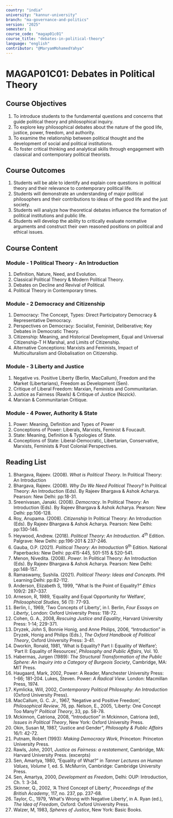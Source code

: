 ```yaml
---
country: "india"
university: "kannur-university"
branch: "ma-governance-and-politics"
version: "2025"
semester: 1
course_code: "magap01c01"
course_title: "debates-in-political-theory"
language: "english"
contributor: "@MaryamMohamedYahya"
---
```


# MAGAP01C01: Debates in Political Theory

## Course Objectives
1. To introduce students to the fundamental questions and concerns that guide political theory and philosophical inquiry.
2. To explore key philosophical debates about the nature of the good life, justice, power, freedom, and authority.
3. To examine the relationship between political thought and the development of social and political institutions.
4. To foster critical thinking and analytical skills through engagement with classical and contemporary political theorists.

## Course Outcomes
1. Students will be able to identify and explain core questions in political theory and their relevance to contemporary political life.
2. Students will demonstrate an understanding of major political philosophers and their contributions to ideas of the good life and the just society.
3. Students will analyze how theoretical debates influence the formation of political institutions and public life.
4. Students will develop the ability to critically evaluate normative arguments and construct their own reasoned positions on political and ethical issues.

## Course Content

### Module - 1 Political Theory - An Introduction
1. Definition, Nature, Need, and Evolution.
2. Classical Political Theory & Modern Political Theory.
3. Debates on Decline and Revival of Political.
4. Political Theory in Contemporary times.

### Module - 2 Democracy and Citizenship
1. Democracy: The Concept, Types: Direct Participatory Democracy & Representative Democracy.
2. Perspectives on Democracy: Socialist, Feminist, Deliberative; Key Debates in Democratic Theory.
3. Citizenship: Meaning, and Historical Development, Equal and Universal Citizenship-T H Marshal, and Limits of Citizenship.
4. Alternative Conceptions: Marxists and Feminists, Impact of Multiculturalism and Globalisation on Citizenship.

### Module - 3 Liberty and Justice
1. Negative vs. Positive Liberty (Berlin, MacCallum), Freedom and the Market (Libertarians), Freedom as Development (Sen).
2. Critique of Liberal Freedom: Marxian, Feminists and Communitarian.
3. Justice as Fairness (Rawls) & Critique of Justice (Nozick).
4. Marxian & Communitarian Critique.

### Module - 4 Power, Authority & State
1. Power: Meaning, Definition and Types of Power
2. Conceptions of Power: Liberals, Marxists, Feminist & Foucault.
3. State: Meaning, Definition & Typologies of State.
4. Conceptions of State: Liberal-Democratic, Libertarian, Conservative, Marxists, Feminists & Post Colonial Perspectives.

## Reading List
1. Bhargava, Rajeev. (2008). *What is Political Theory*. In Political Theory: An Introduction
2. Bhargava, Rajeev. (2008). *Why Do We Need Political Theory?* In Political Theory: An Introduction (Eds). By Rajeev Bhargava & Ashok Acharya. Pearson: New Delhi: pp:18-31.
3. Sreenivasan, Janaki. (2008). *Democracy*. In Political Theory: An Introduction (Eds). By Rajeev Bhargava & Ashok Acharya. Pearson: New Delhi: pp:106-128.
4. Roy, Anupama. (2008). *Citizenship* In Political Theory: An Introduction (Eds). By Rajeev Bhargava & Ashok Acharya. Pearson: New Delhi: pp:130-146.
5. Heywood, Andrew. (2018). *Political Theory: An Introduction*. 4<sup>th</sup> Edition. Palgrave: New Delhi: pp:196-201 & 237-246.
6. Gauba, O.P. (2021). *Political Theory: An Introduction* 9<sup>th</sup> Edition. National Paperbacks: New Delhi: pp:415-445, 501-515 & 520-541.
7. Menon, Nivedita. (2008). *Power*. In Political Theory: An Introduction (Eds). By Rajeev Bhargava & Ashok Acharya. Pearson: New Delhi: pp:148-157.
8. Ramaswamy, Sushila. (2021). *Political Theory: Ideas and Concepts*. PHI Learning:Delhi: pp:82-112.
9. Anderson, Elizabeth S, 1999, "What Is the Point of Equality?" *Ethics* 109/2: 287–337.
10. Arneson, R, 1989, ‘Equality and Equal Opportunity for Welfare’, *Philosophical Studies*, 56 (1): 77-93.
11. Berlin, I., 1969, ‘Two Concepts of Liberty’, in I. Berlin, *Four Essays on Liberty*, London: Oxford University Press: 118-72.
12. Cohen, G. A., 2008, *Rescuing Justice and Equality*, Harvard University Press: 1-14;
229-371.
13. Dryzek, John S, Bonnie Honig, and Anne Philips, 2006, “Introduction” in Dryzek, Honig and Philips (Eds.), *The Oxford Handbook of Political Theory*, Oxford University Press: 3-41.
14. Dworkin, Ronald, 1981, ‘What is Equality? Part I: Equality of Welfare’; ‘Part II: Equality of Resources’, *Philosophy and Public Affairs*, Vol. 10.
15. Habermas, Jurgen (1989): *The Structural Transformation of the Public Sphere: An Inquiry into a Category of Burgeois Society*, Cambridge, MA: MIT Press.
16. Haugaard, Mark, 2002, Power: A Reader, Manchester University Press: 1-66; 181-204. Lukes, Steven. Power: *A Radical View*. London: Macmillan Press, 1974.
17. Kymlicka, Will, 2002, *Contemporary Political Philosophy: An Introduction* (Oxford University Press).
18. MacCallum, G. C. Jr., 1967, ‘Negative and Positive Freedom’, *Philosophical Review*, 76, pp. Nelson, E., 2005, ‘Liberty: One Concept Too Many?’ *Political Theory*, 33, pp. 58-78.
19. Mckinnon, Catriona, 2008, “Introduction” in Mckinnon, Catriona (ed), *Issues in Political Theory*, New York: Oxford University Press.
20. Okin, Susan M, 1987, “Justice and Gender”, *Philosophy & Public Affairs* 16/1: 42-72.
21. Putnam, Robert (1993): *Making Democracy Work*, Princeton: Princeton University Press.
22. Rawls, John, 2001, *Justice as Fairness: a restatement*, Cambridge, MA: Harvard University Press. (excerpts)
23. Sen, Amartya, 1980, “Equality of What?” in *Tanner Lectures on Human Values, Volume 1*, ed. S. McMurrin, Cambridge: Cambridge University Press.
24. Sen, Amartya, 2000, *Development as Freedom*, Delhi: OUP: Introduction, Ch. 1: 3-34. 
25. Skinner, Q., 2002, ‘A Third Concept of Liberty’, *Proceedings of the British Academy*, 117, no. 237, pp. 237-68.
26. Taylor, C., 1979, ‘What's Wrong with Negative Liberty’, in A. Ryan (ed.), *The Idea of Freedom*, Oxford: Oxford University Press.
27. Walzer, M, 1983, *Spheres of Justice*, New York: Basic Books. 
